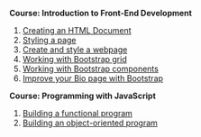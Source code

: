 **Course: Introduction to Front-End Development**

 1. [Creating an HTML Document](https://github.com/uurkrtl/Meta-Front-End-Developer-Course/tree/master/1-Introduction%20to%20Front-End%20Development/1-Creating%20an%20HTML%20Document)
 2. [Styling a page](https://github.com/uurkrtl/Meta-Front-End-Developer-Course/tree/master/1-Introduction%20to%20Front-End%20Development/3-Create%20and%20style%20a%20webpage)
 3. [Create and style a webpage](https://github.com/uurkrtl/Meta-Front-End-Developer-Course/tree/master/1-Introduction%20to%20Front-End%20Development/3-Create%20and%20style%20a%20webpage)
 4. [Working with Bootstrap grid](https://github.com/uurkrtl/Meta-Front-End-Developer-Course/tree/master/1-Introduction%20to%20Front-End%20Development/4-Working%20with%20Bootstrap%20grid)
 5. [Working with Bootstrap components](https://github.com/uurkrtl/Meta-Front-End-Developer-Course/tree/master/1-Introduction%20to%20Front-End%20Development/5-Working%20with%20Bootstrap%20components)
 6. [Improve your Bio page with Bootstrap](https://github.com/uurkrtl/Meta-Front-End-Developer-Course/tree/master/1-Introduction%20to%20Front-End%20Development/6-Improve%20your%20Bio%20page%20with%20Bootstrap)

**Course: Programming with JavaScript**

 1. [Building a functional program](https://github.com/uurkrtl/Meta-Front-End-Developer-Course/tree/master/2-Programming%20with%20JavaScript/1-Building%20a%20functional%20program)
 2. [Building an object-oriented program]()